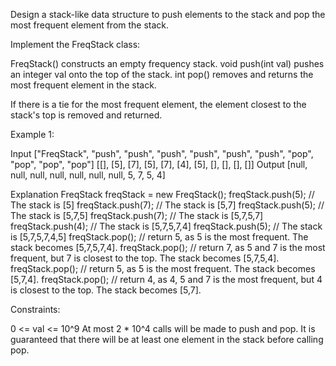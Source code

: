 
Design a stack-like data structure to push elements to the stack and pop the
most frequent element from the stack.

Implement the FreqStack class:


FreqStack() constructs an empty frequency stack.
void push(int val) pushes an integer val onto the top of the stack.
int pop() removes and returns the most frequent element in the
stack.

If there is a tie for the most frequent element, the element closest to the
stack's top is removed and returned.





Example 1:


Input
["FreqStack", "push", "push", "push", "push", "push", "push", "pop", "pop",
"pop", "pop"]
[[], [5], [7], [5], [7], [4], [5], [], [], [], []]
Output
[null, null, null, null, null, null, null, 5, 7, 5, 4]

Explanation
FreqStack freqStack = new FreqStack();
freqStack.push(5); // The stack is [5]
freqStack.push(7); // The stack is [5,7]
freqStack.push(5); // The stack is [5,7,5]
freqStack.push(7); // The stack is [5,7,5,7]
freqStack.push(4); // The stack is [5,7,5,7,4]
freqStack.push(5); // The stack is [5,7,5,7,4,5]
freqStack.pop();   // return 5, as 5 is the most frequent. The stack becomes
[5,7,5,7,4].
freqStack.pop();   // return 7, as 5 and 7 is the most frequent, but 7 is
closest to the top. The stack becomes [5,7,5,4].
freqStack.pop();   // return 5, as 5 is the most frequent. The stack becomes
[5,7,4].
freqStack.pop();   // return 4, as 4, 5 and 7 is the most frequent, but 4 is
closest to the top. The stack becomes [5,7].



Constraints:


0 <= val <= 10^9
At most 2 * 10^4 calls will be made to push and pop.
It is guaranteed that there will be at least one element in the stack before
calling pop.




